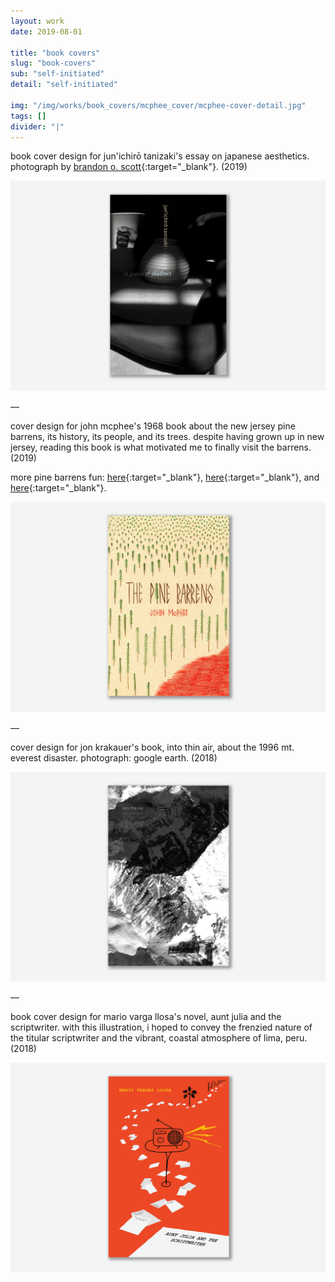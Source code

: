 ```yaml
---
layout: work
date: 2019-08-01

title: "book covers"
slug: "book-covers"
sub: "self-initiated"
detail: "self-initiated"

img: "/img/works/book_covers/mcphee_cover/mcphee-cover-detail.jpg"
tags: []
divider: "|"
---
```


book cover design for jun'ichirō tanizaki's essay on japanese aesthetics. photograph by [brandon o. scott](https://somaterraraum.tumblr.com){:target="_blank"}. (2019)

![tanizaki cover](/img/works/book_covers/tanizaki_cover/tanizaki-cover.jpg)

—

cover design for john mcphee's 1968 book about the new jersey pine barrens, its history, its people, and its trees. despite having grown up in new jersey, reading this book is what motivated me to finally visit the barrens. (2019)

more pine barrens fun: [here](http://www.princetonmagazine.com/in-the-pinelands-national-reserve/){:target="_blank"}, [here](https://www.newyorker.com/magazine/1967/11/25/the-pine-barrens){:target="_blank"}, and [here](https://pinelandsalliance.org){:target="_blank"}.

![mcphee cover](/img/works/book_covers/mcphee_cover/mcphee-cover-full.jpg)

—

cover design for jon krakauer's book, into thin air, about the 1996 mt. everest disaster. photograph: google earth. (2018)

![krakauer cover](/img/works/book_covers/krakauer_cover/krakauer-cover-full.jpg)

—

book cover design for mario varga llosa's novel, aunt julia and the scriptwriter. with this illustration, i hoped to convey the frenzied nature of the titular scriptwriter and the vibrant, coastal atmosphere of lima, peru. (2018)

![llosa cover](/img/works/book_covers/llosa_cover/llosa-cover-full.jpg)
